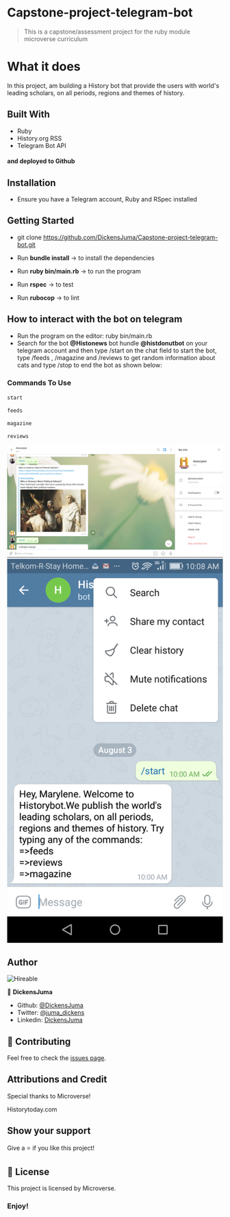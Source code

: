 # Capstone-project-telegram-bot
> This is a capstone/assessment project for the ruby module microverse curriculum 

# What it does
In this project, am building a History bot that provide the users with world's leading scholars, on all periods, regions and themes of history.

## Built With
- Ruby
- History.org RSS
- Telegram Bot API
#### and deployed to Github

## Installation
- Ensure you have a Telegram account, Ruby and RSpec installed


## Getting Started
* git clone https://github.com/DickensJuma/Capstone-project-telegram-bot.git 

* Run **bundle install** -> to install the dependencies
* Run **ruby bin/main.rb** -> to run the program
* Run **rspec** -> to test
* Run **rubocop** -> to lint

## How to interact with the bot on telegram
- Run the program on the editor: ruby bin/main.rb
- Search for the bot **@Histonews** bot hundle **@histdonutbot** on your telegram account and then type /start on the chat field to start the bot, type /feeds , /magazine and /reviews to get random information about cats and type /stop to end the bot as shown below:
### Commands To Use

```console
start
```

```console
feeds
```

```console
magazine
```

 ```console
reviews
```

![screenshot](images/screenshot.png)
![screenshot](images/Screenshot2.png)


## Author
![Hireable](https://img.shields.io/badge/HIREABLE-YES-yellowgreen&?style=for-the-badge)

👤 **DickensJuma**

- Github: [@DickensJuma](https://github.com/DickensJuma)
- Twitter: [@juma_dickens](https://twitter.com/juma_dickens)
- Linkedin: [DickensJuma](https://www.linkedin.com/in/dickens-juma/)

## 🤝 Contributing

Feel free to check the [issues page](https://github.com/DickensJuma/Capstone-project-telegram-bot/issues).

## Attributions and Credit
Special thanks to Microverse!

Historytoday.com

## Show your support

Give a ⭐️ if you like this project!

## 📝 License

This project is licensed by Microverse.

### Enjoy!